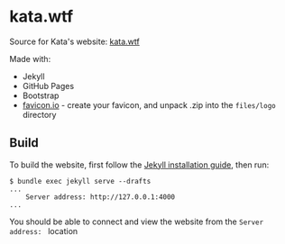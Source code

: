 # kata.wtf

Source for Kata's website: [kata.wtf](https://kata.wtf)

Made with:

  * Jekyll
  * GitHub Pages
  * Bootstrap
  * [favicon.io](https://favicon.io/) - create your favicon, and unpack .zip into the `files/logo` directory

## Build

To build the website, first follow the [Jekyll installation guide](https://jekyllrb.com/docs/installation/), then run:

```shell
$ bundle exec jekyll serve --drafts
...
    Server address: http://127.0.0.1:4000
...
```

You should be able to connect and view the website from the `Server address: ` location
